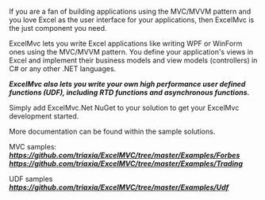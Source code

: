 
If you are a fan of building applications using the MVC/MVVM pattern and you love Excel as the user interface for
your applications, then ExcelMvc is the just component you need.

ExcelMvc lets you write Excel applications like writing WPF or WinForm ones using the MVC/MVVM pattern.
You define your application's views in Excel and implement their business models and view models (controllers) in C#
or any other .NET languages.

***ExcelMvc also lets you write your own high performance user defined functions (UDF), including RTD functions and asynchronous functions.***

Simply add ExcelMvc.Net NuGet to your solution to get your ExcelMvc development started.

More documentation can be found within the sample solutions.

MVC samples:
***https://github.com/triaxia/ExcelMVC/tree/master/Examples/Forbes***
***https://github.com/triaxia/ExcelMVC/tree/master/Examples/Trading***


UDF samples
***https://github.com/triaxia/ExcelMVC/tree/master/Examples/Udf***
